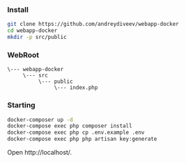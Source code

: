 ### Install

```bash
git clone https://github.com/andreydiveev/webapp-docker
cd webapp-docker
mkdir -p src/public
```

### WebRoot

```
\--- webapp-docker
     \--- src
          \--- public
               \--- index.php
```

### Starting
```bash
docker-composer up -d
docker-compose exec php composer install
docker-compose exec php cp .env.example .env
docker-compose exec php php artisan key:generate
```

Open http://localhost/.
